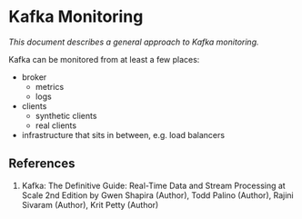 # Kafka Monitoring

_This document describes a general approach to Kafka monitoring._

Kafka can be monitored from at least a few places:

- broker
    - metrics
    - logs
- clients
    - synthetic clients
    - real clients
- infrastructure that sits in between, e.g. load balancers

## References

1. Kafka: The Definitive Guide: Real-Time Data and Stream Processing at Scale 2nd Edition by Gwen Shapira (Author), Todd Palino (Author), Rajini Sivaram (Author), Krit Petty (Author)
